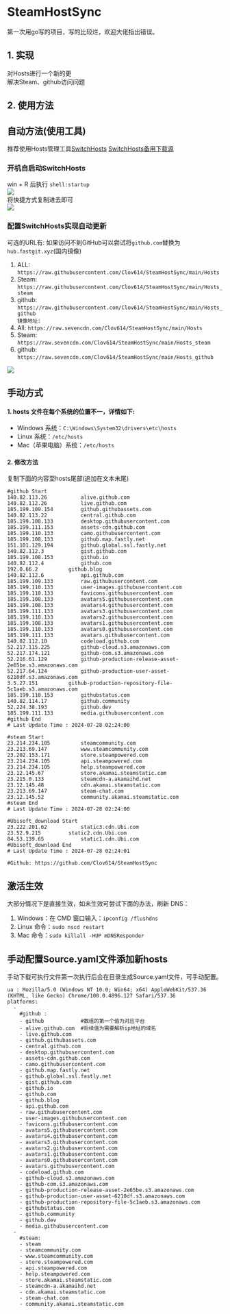 # SteamHostSync
第一次用go写的项目，写的比较烂，欢迎大佬指出错误。

## 1. 实现
对Hosts进行一个新的更  
解决Steam、github访问问题

## 2. 使用方法
## 自动方法(使用工具)
推荐使用Hosts管理工具[SwitchHosts](https://github.com/oldj/SwitchHosts) 
[SwitchHosts备用下载源](https://nas.iaimi.info/s/nT5pb8jMQp32QwB)
### 开机自启动SwitchHosts
win + R 后执行 `shell:startup`    
![](/img/1.png)  
将快捷方式复制进去即可  
![](/img/2.png)  
### 配置SwitchHosts实现自动更新  
可选的URL有:
如果访问不到GitHub可以尝试将`github.com`替换为`hub.fastgit.xyz`(国内镜像)
1. ALL: `https://raw.githubusercontent.com/Clov614/SteamHostSync/main/Hosts`  
2. Steam: `https://raw.githubusercontent.com/Clov614/SteamHostSync/main/Hosts_steam`  
3. github: `https://raw.githubusercontent.com/Clov614/SteamHostSync/main/Hosts_github`    
`镜像地址:`
4. All: `https://raw.sevencdn.com/Clov614/SteamHostSync/main/Hosts`  
5. Steam: `https://raw.sevencdn.com/Clov614/SteamHostSync/main/Hosts_steam`  
6. github: `https://raw.sevencdn.com/Clov614/SteamHostSync/main/Hosts_github`  

![](/img/3.png)

## 手动方式
#### 1. hosts 文件在每个系统的位置不一，详情如下:
- Windows 系统：`C:\Windows\System32\drivers\etc\hosts`
- Linux 系统：`/etc/hosts`
- Mac（苹果电脑）系统：`/etc/hosts`

#### 2. 修改方法
复制下面的内容至hosts尾部(追加在文本末尾)

```
#github Start
140.82.113.26			alive.github.com
140.82.112.26			live.github.com
185.199.109.154			github.githubassets.com
140.82.113.22			central.github.com
185.199.108.133			desktop.githubusercontent.com
185.199.111.153			assets-cdn.github.com
185.199.110.133			camo.githubusercontent.com
185.199.108.133			github.map.fastly.net
151.101.129.194			github.global.ssl.fastly.net
140.82.112.3			gist.github.com
185.199.108.153			github.io
140.82.112.4			github.com
192.0.66.2			github.blog
140.82.112.6			api.github.com
185.199.109.133			raw.githubusercontent.com
185.199.110.133			user-images.githubusercontent.com
185.199.110.133			favicons.githubusercontent.com
185.199.108.133			avatars5.githubusercontent.com
185.199.108.133			avatars4.githubusercontent.com
185.199.111.133			avatars3.githubusercontent.com
185.199.110.133			avatars2.githubusercontent.com
185.199.108.133			avatars1.githubusercontent.com
185.199.110.133			avatars0.githubusercontent.com
185.199.111.133			avatars.githubusercontent.com
140.82.112.10			codeload.github.com
52.217.115.225			github-cloud.s3.amazonaws.com
52.217.174.121			github-com.s3.amazonaws.com
52.216.61.129			github-production-release-asset-2e65be.s3.amazonaws.com
52.217.64.124			github-production-user-asset-6210df.s3.amazonaws.com
3.5.27.151			github-production-repository-file-5c1aeb.s3.amazonaws.com
185.199.110.153			githubstatus.com
140.82.114.17			github.community
52.224.38.193			github.dev
185.199.111.133			media.githubusercontent.com
#github End
# Last Update Time : 2024-07-28 02:24:00 

#steam Start
23.214.234.105			steamcommunity.com
23.213.69.147			www.steamcommunity.com
23.202.153.171			store.steampowered.com
23.214.234.105			api.steampowered.com
23.214.234.105			help.steampowered.com
23.12.145.67			store.akamai.steamstatic.com
23.215.0.133			steamcdn-a.akamaihd.net
23.12.145.48			cdn.akamai.steamstatic.com
23.213.69.147			steam-chat.com
23.12.145.52			community.akamai.steamstatic.com
#steam End
# Last Update Time : 2024-07-28 02:24:00 

#Ubisoft_download Start
23.222.201.62			static3.cdn.Ubi.com
23.52.9.215			static2.cdn.Ubi.com
84.53.139.65			static1.cdn.Ubi.com
#Ubisoft_download End
# Last Update Time : 2024-07-28 02:24:01 

#Github: https://github.com/Clov614/SteamHostSync

```

## 激活生效
大部分情况下是直接生效，如未生效可尝试下面的办法，刷新 DNS：
1. Windows：在 CMD 窗口输入：`ipconfig /flushdns`
2. Linux 命令：`sudo nscd restart`
3. Mac 命令：`sudo killall -HUP mDNSResponder`  

## 手动配置Source.yaml文件添加新hosts  
手动下载可执行文件第一次执行后会在目录生成Source.yaml文件，可手动配置。  

```
ua : Mozilla/5.0 (Windows NT 10.0; Win64; x64) AppleWebKit/537.36 (KHTML, like Gecko) Chrome/100.0.4896.127 Safari/537.36
platforms:
  -
    #github :
    - github            #数组的第一个值为对应平台
    - alive.github.com  #后续值为需要解析ip地址的域名
    - live.github.com
    - github.githubassets.com
    - central.github.com
    - desktop.githubusercontent.com
    - assets-cdn.github.com
    - camo.githubusercontent.com
    - github.map.fastly.net
    - github.global.ssl.fastly.net
    - gist.github.com
    - github.io
    - github.com
    - github.blog
    - api.github.com
    - raw.githubusercontent.com
    - user-images.githubusercontent.com
    - favicons.githubusercontent.com
    - avatars5.githubusercontent.com
    - avatars4.githubusercontent.com
    - avatars3.githubusercontent.com
    - avatars2.githubusercontent.com
    - avatars1.githubusercontent.com
    - avatars0.githubusercontent.com
    - avatars.githubusercontent.com
    - codeload.github.com
    - github-cloud.s3.amazonaws.com
    - github-com.s3.amazonaws.com
    - github-production-release-asset-2e65be.s3.amazonaws.com
    - github-production-user-asset-6210df.s3.amazonaws.com
    - github-production-repository-file-5c1aeb.s3.amazonaws.com
    - githubstatus.com
    - github.community
    - github.dev
    - media.githubusercontent.com
  -
    #steam:
    - steam
    - steamcommunity.com
    - www.steamcommunity.com
    - store.steampowered.com
    - api.steampowered.com
    - help.steampowered.com
    - store.akamai.steamstatic.com
    - steamcdn-a.akamaihd.net
    - cdn.akamai.steamstatic.com
    - steam-chat.com
    - community.akamai.steamstatic.com
```
